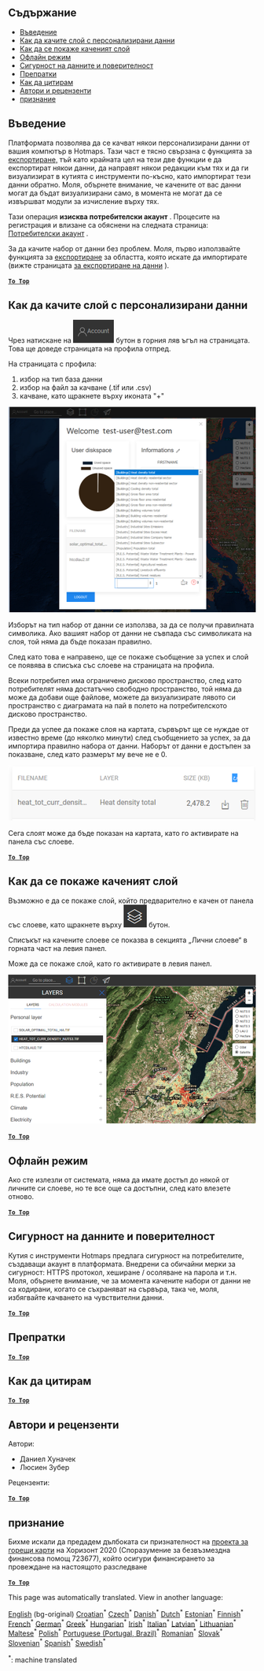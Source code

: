 <h2> Съдържание </h2><ul><li> <a href="#Introduction">Въведение</a> </li><li> <a href="#How-to-upload-a-layer-with-custom-data">Как да качите слой с персонализирани данни</a> </li><li> <a href="#How-to-display-an-uploaded-layer">Как да се покаже каченият слой</a> </li><li> <a href="#Offline-mode">Офлайн режим</a> </li><li> <a href="#Data-security-and-privacy">Сигурност на данните и поверителност</a> </li><li> <a href="#References">Препратки</a> </li><li> <a href="#How-to-cite">Как да цитирам</a> </li><li> <a href="#Authors-and-reviewers">Автори и рецензенти</a> </li><li> <a href="#Acknowledgement">признание</a> </li></ul><h2> Въведение </h2><p> Платформата позволява да се качват някои персонализирани данни от вашия компютър в Hotmaps. Тази част е тясно свързана с функцията за <a href="Data-export-functionalities">експортиране,</a> тъй като крайната цел на тези две функции е да експортират някои данни, да направят някои редакции към тях и да ги визуализират в кутията с инструменти по-късно, като импортират тези данни обратно. Моля, обърнете внимание, че качените от вас данни могат да бъдат визуализирани само, в момента не могат да се извършват модули за изчисление върху тях. </p><p> Тази операция <strong>изисква потребителски акаунт</strong> . Процесите на регистрация и влизане са обяснени на следната страница: <a href="Introduction-to-user-interface#Connect">Потребителски акаунт</a> . </p><p> За да качите набор от данни без проблем. Моля, първо използвайте функцията за <a href="Data-export-functionalities">експортиране</a> за областта, която искате да импортирате (вижте страницата <a href="Data-export-functionalities">за експортиране на данни</a> ). </p><p><ins> <code><strong><a href="#table-of-contents">To Top</a></strong></code> </ins> </p><h2> Как да качите слой с персонализирани данни </h2><p> Чрез натискане на <img alt="бутон за сметка" src="images/account-btn.png"/> бутон в горния ляв ъгъл на страницата. Това ще доведе страницата на профила отпред. </p><p> На страницата с профила: </p><ol><li> избор на тип база данни </li><li> избор на файл за качване (.tif или .csv) </li><li> качване, като щракнете върху иконата &quot;+&quot; </li></ol><p><img alt="качване на страницата на профила" src="images/profile-upload.png"/></p><p> Изборът на тип набор от данни се използва, за да се получи правилната символика. Ако вашият набор от данни не съвпада със символиката на слоя, той няма да бъде показан правилно. </p><p> След като това е направено, ще се покаже съобщение за успех и слой се появява в списъка със слоеве на страницата на профила. </p><p> Всеки потребител има ограничено дисково пространство, след като потребителят няма достатъчно свободно пространство, той няма да може да добави още файлове, можете да визуализирате лявото си пространство с диаграмата на пай в полето на потребителското дисково пространство. </p><p> Преди да успее да покаже слоя на картата, сървърът ще се нуждае от известно време (до няколко минути) след съобщението за успех, за да импортира правилно набора от данни. Наборът от данни е достъпен за показване, след като размерът му вече не е 0. </p><p><img alt="upload_complete" src="images/upload_complete.png"/></p><p> Сега слоят може да бъде показан на картата, като го активирате на панела със слоеве. </p><p><ins> <code><strong><a href="#table-of-contents">To Top</a></strong></code> </ins> </p><h2> Как да се покаже каченият слой </h2><p> Възможно е да се покаже слой, който предварително е качен от панела със слоеве, като щракнете върху <img alt="бутон слоеве" src="images/layers-btn.png"/> бутон. </p><p> Списъкът на качените слоеве се показва в секцията „Лични слоеве“ в горната част на левия панел. </p><p> Може да се покаже слой, като го активирате в левия панел. </p><p><img alt="качване на дисплейния слой" src="images/upload-layers.png"/></p><p><ins> <code><strong><a href="#table-of-contents">To Top</a></strong></code> </ins> </p><h2> Офлайн режим </h2><p> Ако сте излезли от системата, няма да имате достъп до някой от личните си слоеве, но те все още са достъпни, след като влезете отново. </p><p><ins> <code><strong><a href="#table-of-contents">To Top</a></strong></code> </ins> </p><h2> Сигурност на данните и поверителност </h2><p> Кутия с инструменти Hotmaps предлага сигурност на потребителите, създаващи акаунт в платформата. Внедрени са обичайни мерки за сигурност: HTTPS протокол, хеширане / осоляване на парола и т.н. Моля, обърнете внимание, че за момента качените набори от данни не са кодирани, когато се съхраняват на сървъра, така че, моля, избягвайте качването на чувствителни данни. </p><p><ins> <code><strong><a href="#table-of-contents">To Top</a></strong></code> </ins> </p><h2> Препратки </h2><p><ins> <code><strong><a href="#table-of-contents">To Top</a></strong></code> </ins> </p><h2> Как да цитирам </h2><p><ins> <code><strong><a href="#table-of-contents">To Top</a></strong></code> </ins> </p><h2> Автори и рецензенти </h2><p> Автори: </p><ul><li> Даниел Хуначек </li><li> Люсиен Зубер </li></ul><p> Рецензенти: </p><p><ins> <code><strong><a href="#table-of-contents">To Top</a></strong></code> </ins> </p><h2> признание </h2><p> Бихме искали да предадем дълбоката си признателност на <a href="https://www.hotmaps-project.eu">проекта за горещи карти</a> на Хоризонт 2020 (Споразумение за безвъзмездна финансова помощ 723677), който осигури финансирането за провеждане на настоящото разследване </p><p><ins> <code><strong><a href="#table-of-contents">To Top</a></strong></code> </ins> </p>

This page was automatically translated. View in another language:

[English](en-Data-upload-functionalities) (bg-original)  [Croatian](hr-Data-upload-functionalities)<sup>\*</sup> [Czech](cs-Data-upload-functionalities)<sup>\*</sup> [Danish](da-Data-upload-functionalities)<sup>\*</sup> [Dutch](nl-Data-upload-functionalities)<sup>\*</sup> [Estonian](et-Data-upload-functionalities)<sup>\*</sup> [Finnish](fi-Data-upload-functionalities)<sup>\*</sup> [French](fr-Data-upload-functionalities)<sup>\*</sup> [German](de-Data-upload-functionalities)<sup>\*</sup> [Greek](el-Data-upload-functionalities)<sup>\*</sup> [Hungarian](hu-Data-upload-functionalities)<sup>\*</sup> [Irish](ga-Data-upload-functionalities)<sup>\*</sup> [Italian](it-Data-upload-functionalities)<sup>\*</sup> [Latvian](lv-Data-upload-functionalities)<sup>\*</sup> [Lithuanian](lt-Data-upload-functionalities)<sup>\*</sup> [Maltese](mt-Data-upload-functionalities)<sup>\*</sup> [Polish](pl-Data-upload-functionalities)<sup>\*</sup> [Portuguese (Portugal, Brazil)](pt-Data-upload-functionalities)<sup>\*</sup> [Romanian](ro-Data-upload-functionalities)<sup>\*</sup> [Slovak](sk-Data-upload-functionalities)<sup>\*</sup> [Slovenian](sl-Data-upload-functionalities)<sup>\*</sup> [Spanish](es-Data-upload-functionalities)<sup>\*</sup> [Swedish](sv-Data-upload-functionalities)<sup>\*</sup> 

<sup>\*</sup>: machine translated
